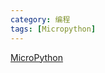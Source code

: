 ```yaml
---
category: 编程 
tags: [Micropython]
---
```



[MicroPython](https://hkdickyko.github.io/%E7%B7%A8%E7%A8%8B/MicroPython)



